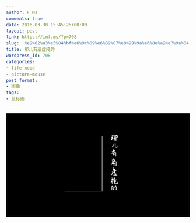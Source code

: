 ```yaml
---
author: F_Ms
comments: true
date: 2016-03-30 15:45:25+00:00
layout: post
link: https://imf.ms/?p=708
slug: '%e9%82%a3%e5%84%bf%e6%9c%89%e6%89%87%e8%99%9a%e6%8e%a9%e7%9a%84'
title: 那儿有扇虚掩的
wordpress_id: 708
categories:
- life-mood
- picture-mouse
post_format:
- 图像
tags:
- 鼠标画
---
```


![那儿有扇虚掩的_20160329](/img/post/wp/2016/03/那儿有扇虚掩的_20160329.png)
